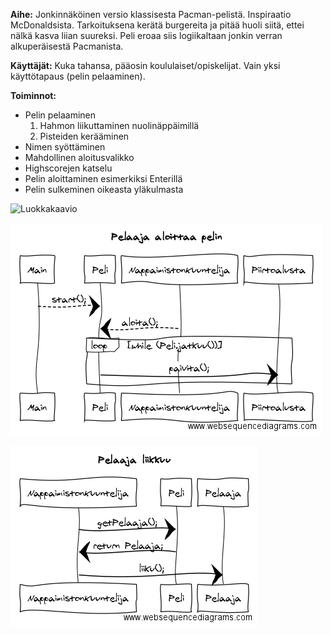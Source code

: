 **Aihe:** Jonkinnäköinen versio klassisesta Pacman-pelistä. Inspiraatio McDonaldsista. Tarkoituksena kerätä burgereita ja pitää huoli siitä, ettei nälkä kasva liian suureksi. Peli eroaa siis logiikaltaan jonkin verran alkuperäisestä Pacmanista.

**Käyttäjät:** Kuka tahansa, pääosin koululaiset/opiskelijat. Vain yksi käyttötapaus (pelin pelaaminen).

**Toiminnot:** 
  * Pelin pelaaminen
      1. Hahmon liikuttaminen nuolinäppäimillä
      2. Pisteiden kerääminen
  * Nimen syöttäminen
  * Mahdollinen aloitusvalikko
  * Highscorejen katselu
  * Pelin aloittaminen esimerkiksi Enterillä
  * Pelin sulkeminen oikeasta yläkulmasta





[id1]: https://github.com/jiial/mcman/blob/master/dokumentaatio/luokkakaavio.png
![Luokkakaavio][id1]








[id2]: https://github.com/jiial/mcman/blob/master/dokumentaatio/pelaajaaloittaapelin.png
![Sekvenssikaavio 1][id2]








[id3]: https://github.com/jiial/mcman/blob/master/dokumentaatio/pelaajaliikkuu.png
![Sekvenssikaavio 2][id3]
